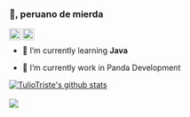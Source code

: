 ### 👋, peruano de mierda

<a href="https://twitter.com/tuliotriste">
  <img align="left" alt="Ryzeon" width="21px" src="https://raw.githubusercontent.com/anuraghazra/anuraghazra/master/assets/twitter.svg" />
</a>

<a href="https://frozed.club/discord">
  <img align="left" alt="Ryzeon" width="21px" src="https://raw.githubusercontent.com/anuraghazra/anuraghazra/master/assets/discord-round.svg" />
</a>

<br />

- 🌱 I’m currently learning **Java**

- 🔭 I’m currently work in Panda Development
  
<a href="https://github.com/tuliotriste">
  <img align="center" src="https://github-readme-stats.anuraghazra1.vercel.app/api?username=tuliotriste&show_icons=true&include_all_commits=true&theme=radical&count_private=true" alt="TulioTriste's github stats" />
</a>
  
<br />
<br />

  
<a href="https://github.com/TulioTriste/FullPvP">
  <!-- Change the `github-readme-stats.anuraghazra1.vercel.app` to `github-readme-stats.vercel.app`  -->
  <img align="center" src="https://github-readme-stats.anuraghazra1.vercel.app/api/pin/?username=tuliotriste&repo=Redis-Implementation-Tutorial&theme=radical" />
</a>
  
